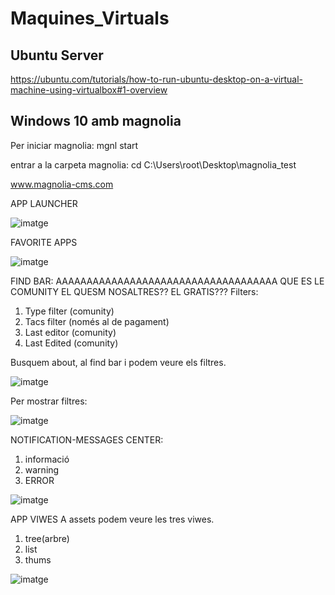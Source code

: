 # Maquines_Virtuals

## Ubuntu Server

https://ubuntu.com/tutorials/how-to-run-ubuntu-desktop-on-a-virtual-machine-using-virtualbox#1-overview

## Windows 10 amb magnolia

Per iniciar magnolia: mgnl start

entrar a la carpeta magnolia:
  cd  C:\Users\root\Desktop\magnolia_test


www.magnolia-cms.com


APP LAUNCHER

![imatge](https://github.com/mmonpeat/Maquines_Virtuals/assets/115364869/0bc3f321-4dd1-44c8-9395-0981582950fe)

FAVORITE APPS

![imatge](https://github.com/mmonpeat/Maquines_Virtuals/assets/115364869/539e985b-1cd7-4cbe-8b0e-0d6b092a5335)

FIND BAR:
AAAAAAAAAAAAAAAAAAAAAAAAAAAAAAAAAAAA QUE ES LE COMUNITY EL QUESM NOSALTRES?? EL GRATIS???
Filters: 

  1. Type filter (comunity)
  2. Tacs filter (només al de pagament)
  3. Last editor (comunity)
  4. Last Edited (comunity)

Busquem about, al find bar i podem veure els filtres.

![imatge](https://github.com/mmonpeat/Maquines_Virtuals/assets/115364869/29e60cc6-46a8-4c05-a753-52508abf2cf6)

Per mostrar filtres:

![imatge](https://github.com/mmonpeat/Maquines_Virtuals/assets/115364869/c4e98d20-de78-4783-a3c7-8c1b015ac765)


NOTIFICATION-MESSAGES CENTER:
  1. informació
  2. warning
  3. ERROR

![imatge](https://github.com/mmonpeat/Maquines_Virtuals/assets/115364869/b5f9c4ae-d43f-48b9-9238-c9035a3cfc2d)


APP VIWES
A assets podem veure les tres viwes.

  1. tree(arbre)
  2. list
  3. thums

![imatge](https://github.com/mmonpeat/Maquines_Virtuals/assets/115364869/f89d10af-e82b-4db1-a029-84b680d9f133)
